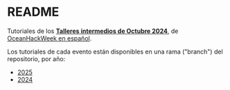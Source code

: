 # README

Tutoriales de los [**Talleres intermedios de Octubre 2024**](https://intercoonecta.github.io/tutorialesintermedios2024.html), de [OceanHackWeek en español](https://intercoonecta.github.io).

Los tutoriales de cada evento están disponibles en una rama ("branch") del repositorio, por año:

- [2025](https://github.com/Intercoonecta/Talleres_intermedios/tree/ohwe25)
- [2024](https://github.com/Intercoonecta/Talleres_intermedios/tree/ohwe24)
